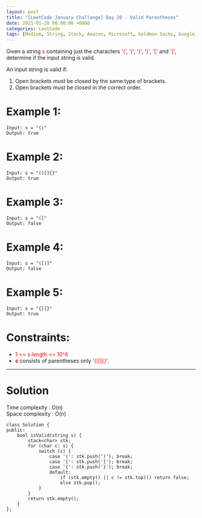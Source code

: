 ```yaml
---
layout: post
title: "[LeetCode January Challange] Day 20 - Valid Parentheses"
date: 2021-01-20 00:00:00 +0800
categories: LeetCode
tags: [Medium, String, Stack, Amazon, Microsoft, Goldman Sachs, Google, Facebook, Bloomberg, Adobe, Apple, eBay, Oracle, Yandex, tcs, C++]
---
```

Given a string <font color="red">s</font> containing just the characters <font color="red">'('</font>, <font color="red">')'</font>, <font color="red">'{'</font>, <font color="red">'}'</font>, <font color="red">'['</font> and <font color="red">']'</font>, determine if the input string is valid.

An input string is valid if:

1. Open brackets must be closed by the same type of brackets.
2. Open brackets must be closed in the correct order.

# Example 1:

	Input: s = "()"
	Output: true

# Example 2:

	Input: s = "()[]{}"
	Output: true

# Example 3:

	Input: s = "(]"
	Output: false

# Example 4:

	Input: s = "([)]"
	Output: false

# Example 5:

	Input: s = "{[]}"
	Output: true

# Constraints:

- <font color="red">1 <= s.length <= 10^4</font>
- **<font color="red">s</font>** consists of parentheses only <font color="red">'()[]{}'</font>.

______________________  

# Solution  

Time complexity : O(n)  
Space complexity : O(n)  

	class Solution {
	public:
	    bool isValid(string s) {
	        stack<char> stk;
	        for (char c: s) {
	            switch (c) {
	                case '(': stk.push(')'); break;
	                case '[': stk.push(']'); break;
	                case '{': stk.push('}'); break;
	                default:
	                    if (stk.empty() || c != stk.top()) return false;
	                    else stk.pop();
	            }
	        }
	        return stk.empty();
	    }
	};